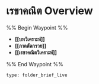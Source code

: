 # เรขาคณิต Overview

%% Begin Waypoint %%
- **[[บทวิเคราะห์]]**
- **[[ภาคตัดกรวย]]**
- **[[เรขาคณิตวิเคราะห์]]**

%% End Waypoint %%
 
```ccard
type: folder_brief_live
```
 
